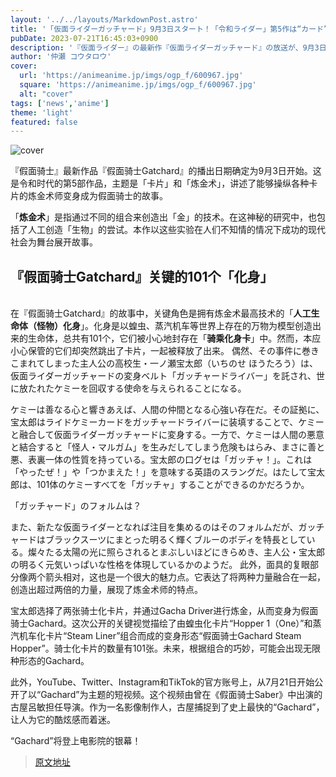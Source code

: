 ```yaml
---
layout: '../../layouts/MarkdownPost.astro'
title: '「仮面ライダーガッチャード」9月3日スタート！「令和ライダー」第5作は“カード”をあやつる“錬金術師”'
pubDate: 2023-07-21T16:45:03+0900
description: '『仮面ライダー』の最新作『仮面ライダーガッチャード』の放送が、9月3日よりスタートすることがわかった。「令和ライダー」第5作となる本作のモチーフは「カード」と「錬金術」で、「カード」を多彩にあやつる「錬金術師」の仮面ライダーが誕生する。'
author: '仲瀬 コウタロウ'
cover:
  url: 'https://animeanime.jp/imgs/ogp_f/600967.jpg'
  square: 'https://animeanime.jp/imgs/ogp_f/600967.jpg'
  alt: "cover"
tags: ['news','anime']
theme: 'light'
featured: false
---
```


![cover](https://animeanime.jp/imgs/ogp_f/600967.jpg)

『假面骑士』最新作品『假面骑士Gatchard』的播出日期确定为9月3日开始。这是令和时代的第5部作品，主题是「卡片」和「炼金术」，讲述了能够操纵各种卡片的炼金术师变身成为假面骑士的故事。

「<b>炼金术</b>」是指通过不同的组合来创造出「金」的技术。在这神秘的研究中，也包括了人工创造「生物」的尝试。本作以这些实验在人们不知情的情况下成功的现代社会为舞台展开故事。

<h2 id="">『假面骑士Gatchard』关键的101个「化身」</h2>
<br>在『假面骑士Gatchard』的故事中，关键角色是拥有炼金术最高技术的「<b>人工生命体（怪物）化身</b>」。化身是以蝗虫、蒸汽机车等世界上存在的万物为模型创造出来的生命体，总共有101个，它们被小心地封存在「<b>骑乘化身卡</b>」中。然而，本应小心保管的它们却突然跳出了卡片，一起被释放了出来。
偶然、その事件に巻きこまれてしまった主人公の高校生・一ノ瀬宝太郎（いちのせ ほうたろう）は、仮面ライダーガッチャードの変身ベルト「ガッチャードライバー」を託され、世に放たれたケミーを回収する使命を与えられることになる。

ケミーは善なる心と響きあえば、人間の仲間となる心強い存在だ。その証拠に、宝太郎はライドケミーカードをガッチャードライバーに装填することで、ケミーと融合して仮面ライダーガッチャードに変身する。一方で、ケミーは人間の悪意と結合すると「怪人・マルガム」を生みだしてしまう危険もはらみ、まさに善と悪、表裏一体の性質を持っている。宝太郎の口グセは「ガッチャ！」。これは「やったぜ！」や「つかまえた！」を意味する英語のスラングだ。はたして宝太郎は、101体のケミーすべてを「ガッチャ」することができるのかだろうか。

「ガッチャード」のフォルムは？

また、新たな仮面ライダーとなれば注目を集めるのはそのフォルムだが、ガッチャードはブラックスーツにまとった明るく輝くブルーのボディを特長としている。燦々たる太陽の光に照らされるとまぶしいほどにきらめき、主人公・宝太郎の明るく元気いっぱいな性格を体現しているかのようだ。
此外，面具的复眼部分像两个箭头相对，这也是一个很大的魅力点。它表达了将两种力量融合在一起，创造出超过两倍的力量，展现了炼金术师的特点。

宝太郎选择了两张骑士化卡片，并通过Gacha Driver进行炼金，从而变身为假面骑士Gachard。这次公开的关键视觉描绘了由蝗虫化卡片“Hopper 1（One）”和蒸汽机车化卡片“Steam Liner”组合而成的变身形态“假面骑士Gachard Steam Hopper”。骑士化卡片的数量有101张。未来，根据组合的巧妙，可能会出现无限种形态的Gachard。

此外，YouTube、Twitter、Instagram和TikTok的官方账号上，从7月21日开始公开了以“Gachard”为主题的短视频。这个视频由曾在《假面骑士Saber》中出演的古屋呂敏担任导演。作为一名影像制作人，古屋捕捉到了史上最快的“Gachard”，让人为它的酷炫感而着迷。

“Gachard”将登上电影院的银幕！

>[原文地址](https://animeanime.jp/article/2023/07/21/78740.html)  